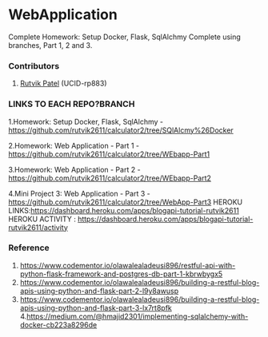 # **WebApplication**



Complete Homework: Setup Docker, Flask, SqlAlchmy
Complete using branches, Part 1, 2 and 3. 


### Contributors
1. [Rutvik Patel](https://www.linkedin.com/in/rutvik2611/)
(UCID-rp883)

### LINKS TO EACH REPO?BRANCH
1.Homework: Setup Docker, Flask, SqlAlchmy - https://github.com/rutvik2611/calculator2/tree/SQlAlcmy%26Docker

2.Homework: Web Application - Part 1 - https://github.com/rutvik2611/calculator2/tree/WEbapp-Part1

3.Homework: Web Application - Part 2 - https://github.com/rutvik2611/calculator2/tree/WEbapp-Part2

4.Mini Project 3: Web Application - Part 3 - https://github.com/rutvik2611/calculator2/tree/WebApp-Part3
    HEROKU LINKS:https://dashboard.heroku.com/apps/blogapi-tutorial-rutvik2611
    HEROKU ACTIVITY : https://dashboard.heroku.com/apps/blogapi-tutorial-rutvik2611/activity  



### Reference
1. https://www.codementor.io/olawalealadeusi896/restful-api-with-python-flask-framework-and-postgres-db-part-1-kbrwbygx5
2. https://www.codementor.io/olawalealadeusi896/building-a-restful-blog-apis-using-python-and-flask-part-2-l9y8awusp
3. https://www.codementor.io/olawalealadeusi896/building-a-restful-blog-apis-using-python-and-flask-part-3-lx7rt8pfk
4.https://medium.com/@hmajid2301/implementing-sqlalchemy-with-docker-cb223a8296de
